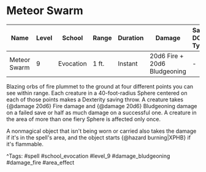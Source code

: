 # Meteor Swarm

| Name | Level | School | Range | Duration | Damage | Save DC & Type |
|------|-------|--------|-------|----------|--------|----------------|
| Meteor Swarm | 9 | Evocation | 1 ft. | Instant | 20d6 Fire + 20d6 Bludgeoning | - |

Blazing orbs of fire plummet to the ground at four different points you can see within range. Each creature in a 40-foot-radius Sphere centered on each of those points makes a Dexterity saving throw. A creature takes {@damage 20d6} Fire damage and {@damage 20d6} Bludgeoning damage on a failed save or half as much damage on a successful one. A creature in the area of more than one fiery Sphere is affected only once.

A nonmagical object that isn't being worn or carried also takes the damage if it's in the spell's area, and the object starts {@hazard burning|XPHB} if it's flammable.

^Tags: #spell #school_evocation #level_9 #damage_bludgeoning #damage_fire #area_effect